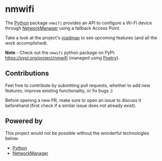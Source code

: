 # nmwifi

The [Python](https://www.python.org) package `nmwifi` provides an API to configure a Wi-Fi device through [NetworkManager](https://networkmanager.dev/) using a fallback Access Point.

Take a look at the project's [roadmap](docs/roadmap.md) to see upcoming features (and all the work accomplished).

**Note** - Check out the `nmwifi` python package on PyPI: <https://pypi.org/project/nmwifi> (managed using [Poetry](https://python-poetry.org/)).

<!-- TODO initially developped for RPI to set up it wifi network to your home router, works for any device that has at least one wireless network interafce and run NetworkManager -->

## Contributions

Feel free to contribute by submitting pull requests, whether to add new features, improve existing functionality, or fix bugs :)

Before opening a new PR, make sure to open an issue to discuss it beforehand (first check if a similar issue does not already exist).

## Powered by

This project would not be possible without the wonderful technologies below:

* [Python](https://www.python.org/)
* [NetworkManager](https://networkmanager.dev/)
